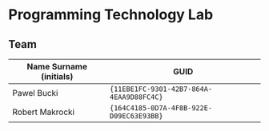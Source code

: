 # Programming Technology Lab

## Team

| Name Surname (initials) | GUID                                     |
| ----------------------- | ---------------------------------------- |
| Pawel Bucki             | `{11EBE1FC-9301-42B7-864A-4EAA9D88FC4C}` |
| Robert Makrocki         | `{164C4185-0D7A-4F8B-922E-D09EC63E93BB}` |
